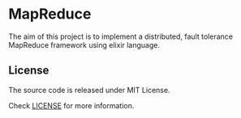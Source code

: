 # MapReduce
The aim of this project is to implement a distributed, fault tolerance MapReduce framework using elixir language.

## License

The source code is released under MIT License.

Check [LICENSE](LICENSE) for more information.
